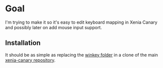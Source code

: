 # Goal

I'm trying to make it so it's easy to edit keyboard mapping in Xenia Canary and possibly later on add mouse input support.

## Installation

It should be as simple as replacing the [winkey folder](https://github.com/HydroneGit/xenia-canary/tree/canary_experimental/src/xenia/hid/winkey) in a clone of the main [xenia-canary repository](https://github.com/xenia-canary/xenia-canary).
